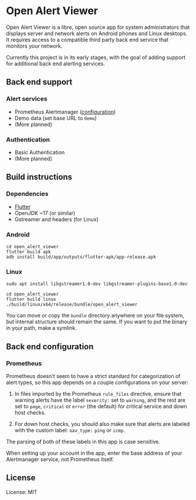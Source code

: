 # Open Alert Viewer

Open Alert Viewer is a libre, open source app for system administrators that
displays server and network alerts on Android phones and Linux desktops. It
requires access to a compatible third party back end service that monitors your
network.

Currently this project is in its early stages, with the goal of adding
support for additional back end alerting services.

## Back end support

### Alert services

* Prometheus Alertmanager ([configuration](#prometheus-configuration))
* Demo data (set base URL to `demo`)
* (More planned)

### Authentication

* Basic Authentication
* (More planned)

## Build instructions

### Dependencies

* [Flutter](https://docs.flutter.dev/get-started/install)
* OpenJDK ~17 (or similar)
* Gstreamer and headers (for Linux)

### Android

```
cd open_alert_viewer
flutter build apk
adb install build/app/outputs/flutter-apk/app-release.apk
```

### Linux

```
sudo apt install libgstreamer1.0-dev libgstreamer-plugins-base1.0-dev

cd open_alert_viewer
flutter build linux
./build/linux/x64/release/bundle/open_alert_viewer
```

You can move or copy the `bundle` directory anywhere on your file system, but
internal structure should remain the same. If you want to put the binary in
your path, make a symlink.

## Back end configuration

### Prometheus

Prometheus doesn't seem to have a strict standard for categorization of alert
types, so this app depends on a couple configurations on your server:

1. In files imported by the Prometheus `rule_files` directive, ensure that
   warning alerts have the label `severity:` set to `warning`, and the rest are
   set to `page`, `critical` or `error` (the default) for critical service and
   down host checks.

1. For down host checks, you should also make sure that alerts are labeled with
   the custom label: `oav_type:` `ping` or `icmp`.

The parsing of both of these labels in this app is case sensitive.

When setting up your account in the app, enter the base address of your
Alertmanager service, not Prometheus itself.

## License

License: MIT

